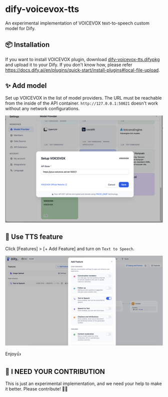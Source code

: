 # dify-voicevox-tts

An experimental implementation of VOICEVOX text-to-speech custom model for Dify.

## 📦 Installation

If you want to install VOICEVOX plugin, download [dify-voicevox-tts.difypkg](https://github.com/yt-koike/dify-voicevox-tts/blob/main/) and upload it to your Dify.
If you don't know how, please refer https://docs.dify.ai/en/plugins/quick-start/install-plugins#local-file-upload.

## ✨ Add model

Set up VOICEVOX in the list of model providers. The URL must be reachable from the inside of the API container. `http://127.0.0.1:50021` doesn't work without any network configurations.

![Add model](resources/settings.png)


## 🥳 Use TTS feature

Click [Features] > [+ Add Feature] and turn on `Text to Speech`.

![Add feature](resources/addfeature.png)

Enjoy👍


## 🙏 I NEED YOUR CONTRIBUTION

This is just an experimental implementation, and we need your help to make it better. Please contribute! 🚀✨
